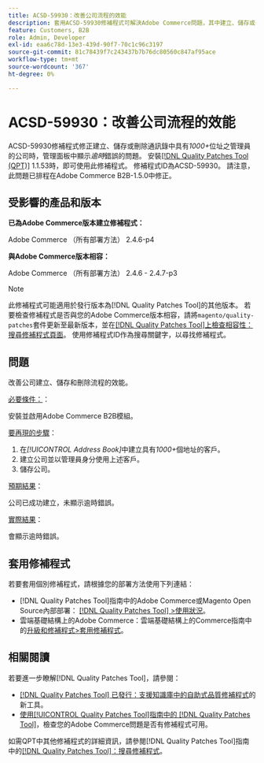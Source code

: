 ```yaml
---
title: ACSD-59930：改善公司流程的效能
description: 套用ACSD-59930修補程式可解決Adobe Commerce問題，其中建立、儲存或刪除通訊錄中具有*1000+*位址之管理員的公司時，管理面板中會顯示*Timeout*錯誤。
feature: Customers, B2B
role: Admin, Developer
exl-id: eaa6c78d-13e3-439d-90f7-70c1c96c3197
source-git-commit: 81c78439f7c243437b7b76dc80560c847af95ace
workflow-type: tm+mt
source-wordcount: '367'
ht-degree: 0%

---
```


# ACSD-59930：改善公司流程的效能

ACSD-59930修補程式修正建立、儲存或刪除通訊錄中具有&#x200B;*1000+*&#x200B;位址之管理員的公司時，管理面板中顯示&#x200B;*逾時*&#x200B;錯誤的問題。 安裝[[!DNL Quality Patches Tool (QPT)]](https://experienceleague.adobe.com/en/docs/commerce-knowledge-base/kb/announcements/commerce-announcements/magento-quality-patches-released-new-tool-to-self-serve-quality-patches) 1.1.53時，即可使用此修補程式。 修補程式ID為ACSD-59930。 請注意，此問題已排程在Adobe Commerce B2B-1.5.0中修正。

## 受影響的產品和版本

**已為Adobe Commerce版本建立修補程式：**

Adobe Commerce （所有部署方法） 2.4.6-p4

**與Adobe Commerce版本相容：**

Adobe Commerce （所有部署方法） 2.4.6 - 2.4.7-p3

>[!NOTE]
>
>此修補程式可能適用於發行版本為[!DNL Quality Patches Tool]的其他版本。 若要檢查修補程式是否與您的Adobe Commerce版本相容，請將`magento/quality-patches`套件更新至最新版本，並在[[!DNL Quality Patches Tool]上檢查相容性：搜尋修補程式頁面](https://experienceleague.adobe.com/tools/commerce-quality-patches/index.html)。 使用修補程式ID作為搜尋關鍵字，以尋找修補程式。

## 問題

改善公司建立、儲存和刪除流程的效能。

<u>必要條件：</u>：

安裝並啟用Adobe Commerce B2B模組。

<u>要再現的步驟</u>：

1. 在&#x200B;*[!UICONTROL Address Book]*&#x200B;中建立具有&#x200B;*1000+*&#x200B;個地址的客戶。
1. 建立公司並以管理員身分使用上述客戶。
1. 儲存公司。

<u>預期結果</u>：

公司已成功建立，未顯示逾時錯誤。

<u>實際結果</u>：

會顯示逾時錯誤。

## 套用修補程式

若要套用個別修補程式，請根據您的部署方法使用下列連結：

* [!DNL Quality Patches Tool]指南中的Adobe Commerce或Magento Open Source內部部署： [[!DNL Quality Patches Tool] >使用狀況](/help/tools/quality-patches-tool/usage.md)。
* 雲端基礎結構上的Adobe Commerce：雲端基礎結構上的Commerce指南中的[升級和修補程式>套用修補程式](https://experienceleague.adobe.com/docs/commerce-cloud-service/user-guide/develop/upgrade/apply-patches.html)。

## 相關閱讀

若要進一步瞭解[!DNL Quality Patches Tool]，請參閱：

* [[!DNL Quality Patches Tool] 已發行：支援知識庫中的自助式品質修補程式](https://experienceleague.adobe.com/en/docs/commerce-knowledge-base/kb/announcements/commerce-announcements/magento-quality-patches-released-new-tool-to-self-serve-quality-patches)的新工具。
* [使用[!UICONTROL Quality Patches Tool]指南中的 [!DNL Quality Patches Tool]](/help/tools/quality-patches-tool/patches-available-in-qpt/check-patch-for-magento-issue-with-magento-quality-patches.md)，檢查您的Adobe Commerce問題是否有修補程式可用。


如需QPT中其他修補程式的詳細資訊，請參閱[!DNL Quality Patches Tool]指南中的[[!DNL Quality Patches Tool]：搜尋修補程式](https://experienceleague.adobe.com/tools/commerce-quality-patches/index.html)。
